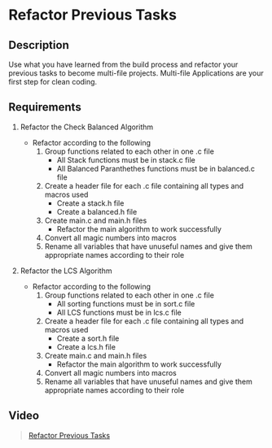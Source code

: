 # Refactor Previous Tasks

## Description

Use what you have learned from the build process and refactor your previous tasks to become multi-file projects.
Multi-file Applications are your first step for clean coding.

## Requirements

1. Refactor the Check Balanced Algorithm
    - Refactor according to the following
      1. Group functions related to each other in one .c file
          - All Stack functions must be in stack.c file
          - All Balanced Paranthethes functions must be in balanced.c file
      2. Create a header file for each .c file containing all types and macros used
          - Create a stack.h file
          - Create a balanced.h file
      3. Create main.c and main.h files
          - Refactor the main algorithm to work successfully
      4. Convert all magic numbers into macros
      5. Rename all variables that have unuseful names and give them appropriate names according to their role

2. Refactor the LCS Algorithm
    - Refactor according to the following
      1. Group functions related to each other in one .c file
          - All sorting functions must be in sort.c file
          - All LCS functions must be in lcs.c file
      2. Create a header file for each .c file containing all types and macros used
          - Create a sort.h file
          - Create a lcs.h file
      3. Create main.c and main.h files
          - Refactor the main algorithm to work successfully
      4. Convert all magic numbers into macros
      5. Rename all variables that have unuseful names and give them appropriate names according to their role

## Video
> [Refactor Previous Tasks](https://drive.google.com/drive/folders/1UpG1hRh8DH7eXaCAoMlbutBvVZHsCzxW?usp=sharing)

